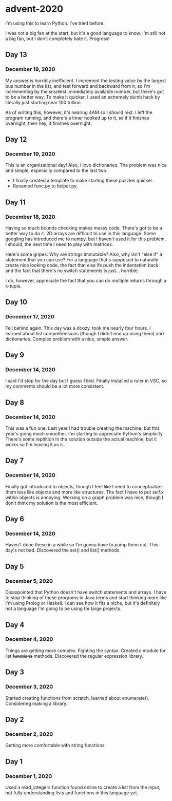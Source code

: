 # advent-2020
I'm using this to learn Python. I've tried before.

I was not a big fan at the start, but it's a good language to know. I'm still not a big fan, but I don't completely hate it. Progress!

## Day 13
### December 19, 2020
My answer is horribly inefficient. I increment the testing value by the largest bus number in the list, and test forward and backward from it, so I'm incrementing by the smallest immediately available number, but there's got to be a better way. To make it quicker, I used an extremely dumb hack by literally just starting near 100 trillion. 

As of writing this, however, it's nearing 4AM so I should rest. I left the program running, and there's a timer hooked up to it, so if it finishes overnight, then hey, it finishes overnight.

## Day 12
### December 19, 2020
This is an organizational day! Also, I love dictionaries. The problem was nice and simple, especially compared to the last two.

- I finally created a template to make starting these puzzles quicker. 
- Renamed func.py to helper.py.

## Day 11
### December 18, 2020
Having so much bounds checking makes messy code. There's got to be a better way to do it. 2D arrays are difficult to use in this language. Some googling has introduced me to numpy, but I haven't used it for this problem. I should, the next time I need to play with matrices.

Here's some gripes: Why are strings immutable? Also, why isn't "else if" a statement that you can use? For a language that's supposed to naturally create nice looking code, the fact that else ifs push the indentation back and the fact that there's no switch statements is just... horrible.

I do, however, appreciate the fact that you can do multiple returns through a k-tuple.
## Day 10
### December 17, 2020
Fell behind again. This day was a doozy, took me nearly four hours. I learned about list comprehensions (though I didn't end up using them) and dictionaries. Complex problem with a nice, simple answer.

## Day 9
### December 14, 2020
I said I'd stop for the day but I guess I lied. Finally installed a ruler in VSC, so my comments should be a lot more consistent.

## Day 8
### December 14, 2020
This was a fun one. Last year I had trouble creating the machine, but this year's going much smoother. I'm starting to appreciate Python's simplicity. There's some repitition in the solution outside the actual machine, but it works so I'm leaving it as is.

## Day 7
### December 14, 2020
Finally got introduced to objects, though I feel like I need to conceptualize them less like objects and more like structures. The fact I have to put self.x within objects is annoying. Working on a graph problem was nice, though I don't think my solution is the most efficient.

## Day 6
### December 14, 2020
Haven't done these in a while so I'm gonna have to pump them out. This day's not bad. Discovered the set() and list() methods.

## Day 5
### December 5, 2020
Disappointed that Python doesn't have switch statements and arrays. I have to stop thinking of these programs in Java terms and start thinking more like I'm using Prolog or Haskell. I can see how it fits a niche, but it's definitely not a language I'm going to be using for large projects.

## Day 4
### December 4, 2020
Things are getting more complex. Fighting the syntax. Created a module for list ~~functions~~ methods. Discovered the regular expression library.

## Day 3
### December 3, 2020
Started creating functions from scratch, learned about enumerate(). Considering making a library.

## Day 2
### December 2, 2020
Getting more comfortable with string functions.

## Day 1
### December 1, 2020
Used a read_integers function found online to create a list from the input, not fully understanding lists and functions in this language yet.








